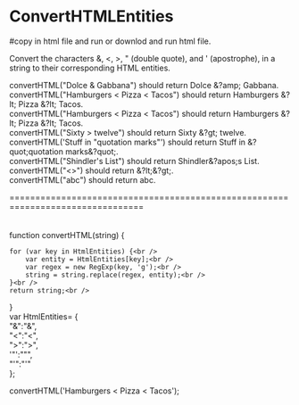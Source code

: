 # ConvertHTMLEntities<br />

#copy in html file and run or downlod and run html file.<br />


Convert the characters &, <, >, " (double quote), and ' (apostrophe), in a string to their corresponding HTML entities.<br />

convertHTML("Dolce & Gabbana") should return Dolce &?amp; Gabbana.<br />
convertHTML("Hamburgers < Pizza < Tacos") should return Hamburgers &?lt; Pizza &?lt; Tacos.<br />
convertHTML("Hamburgers < Pizza < Tacos") should return Hamburgers &?lt; Pizza &?lt; Tacos.<br />
convertHTML("Sixty > twelve") should return Sixty &?gt; twelve.<br />
convertHTML('Stuff in "quotation marks"') should return Stuff in &?quot;quotation marks&?quot;.<br />
convertHTML("Shindler's List") should return Shindler&?apos;s List.<br />
convertHTML("<>") should return &?lt;&?gt;.<br />
convertHTML("abc") should return abc.<br />

================================================================================<br />
<br />
<br />
function convertHTML(string) {<br />

    for (var key in HtmlEntities) {<br />
        var entity = HtmlEntities[key];<br />
        var regex = new RegExp(key, 'g');<br />
        string = string.replace(regex, entity);<br />
    }<br />
    return string;<br />

}<br />
var HtmlEntities= {  
  "&":"&amp;",  
  "<":"&lt;",  
  ">":"&gt;",  
  '"':"&quot;",  
  "'":"&apos;"  
};    

convertHTML('Hamburgers < Pizza < Tacos');